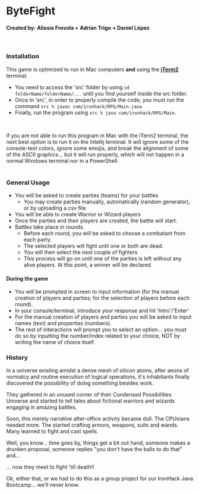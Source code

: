 # ByteFight
#### Created by: Alissia Frovola + Adrian Trigo + Daniel López
<br/>

### Installation
This game is optimized to run in Mac computers **and** 
using the [**iTerm2**](https://iterm2.com/) terminal. 
- You need to access the 'src' folder by using 
``cd folderName/folderName/...`` until you find yourself inside the src folder.
- Once in 'src', in order to properly compile the code, 
you must run the command 
``src % javac com/ironhack/RPG/Main.java``
- Finally, run the program using ``src % java com/ironhack/RPG/Main``.
<br/>

If you are not able to run this program in Mac with the 
iTerm2 terminal, the next best option is to run it 
on the Intellij terminal. It will ignore some of the 
console-text colors, ignore some emojis, and break the 
alignment of some of the ASCII graphics... but it will 
run properly, which will not happen in a normal Windows 
terminal nor in a PowerShell. 
<br/>
<br/>
### General Usage 
- You will be asked to create parties (teams) for your
  battles
    - You may create parties manually, automatically
      (random generator), or by uploading a csv file.
- You will be able to create Warrior or Wizard players
- Once the parties and their players are created, the
  battle will start.
- Battles take place in rounds.
    - Before each round, you will be asked to choose a
      combatant from each party.
    - The selected players will fight until one or both
      are dead.
    - You will then select the next couple of fighters
    - This process will go on until one of the parties
      is left without any alive players. At this point,
      a winner will be declared.

#### During the game
- You will be prompted in screen to input information
  (for the manual creation of players and parties; for
  the selection of players before each round).
- In your console/terminal, introduce your response and
  hit 'Intro'/'Enter'
- For the manual creation of players and parties you
  will be asked to input names (text) and properties
  (numbers).
- The rest of interactions will prompt you to select an
  option... you must do so by inputting the number/index
  related to your choice, NOT by writing the name of
  choice itself.
### History 
In a universe existing amidst a dense
mesh of silicon atoms, after aeons of normalcy and routine
execution of logical operations,
it's inhabitants finally discovered the possibility of
doing something besides work.

They gathered in an unused corner of their Condensed
Possibilities Universe and started to tell tales about
fictional warriors and wizards engaging in amazing battles.

Soon, this merely narrative after-office activity
became dull. The CPUnians needed more. The started crafting
armors, weapons, suits and wands. Many learned to
fight and cast spells.

Well, you know... time goes by, things get a bit out hand,
someone makes a drunken proposal, someone replies
"you don't have the balls to do that" and...

... now they meet to fight 'till death!!

Ok, either that, or we had to do this as a group project
for our IronHack Java Bootcamp... we'll never know. 
